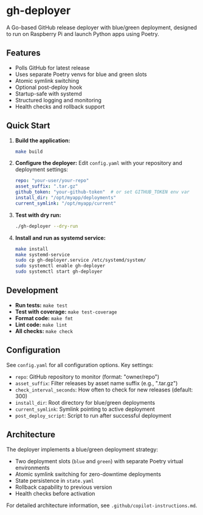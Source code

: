 # gh-deployer

A Go-based GitHub release deployer with blue/green deployment, designed to run on Raspberry Pi and launch Python apps using Poetry.

## Features

- Polls GitHub for latest release
- Uses separate Poetry venvs for blue and green slots
- Atomic symlink switching
- Optional post-deploy hook
- Startup-safe with systemd
- Structured logging and monitoring
- Health checks and rollback support

## Quick Start

1. **Build the application:**
   ```bash
   make build
   ```

2. **Configure the deployer:**
   Edit `config.yaml` with your repository and deployment settings:
   ```yaml
   repo: "your-user/your-repo"
   asset_suffix: ".tar.gz"
   github_token: "your-github-token"  # or set GITHUB_TOKEN env var
   install_dir: "/opt/myapp/deployments"
   current_symlink: "/opt/myapp/current"
   ```

3. **Test with dry run:**
   ```bash
   ./gh-deployer --dry-run
   ```

4. **Install and run as systemd service:**
   ```bash
   make install
   make systemd-service
   sudo cp gh-deployer.service /etc/systemd/system/
   sudo systemctl enable gh-deployer
   sudo systemctl start gh-deployer
   ```

## Development

- **Run tests:** `make test`
- **Test with coverage:** `make test-coverage`
- **Format code:** `make fmt`
- **Lint code:** `make lint`
- **All checks:** `make check`

## Configuration

See `config.yaml` for all configuration options. Key settings:

- `repo`: GitHub repository to monitor (format: "owner/repo")
- `asset_suffix`: Filter releases by asset name suffix (e.g., ".tar.gz")
- `check_interval_seconds`: How often to check for new releases (default: 300)
- `install_dir`: Root directory for blue/green deployments
- `current_symlink`: Symlink pointing to active deployment
- `post_deploy_script`: Script to run after successful deployment

## Architecture

The deployer implements a blue/green deployment strategy:
- Two deployment slots (`blue` and `green`) with separate Poetry virtual environments
- Atomic symlink switching for zero-downtime deployments
- State persistence in `state.yaml`
- Rollback capability to previous version
- Health checks before activation

For detailed architecture information, see `.github/copilot-instructions.md`.
